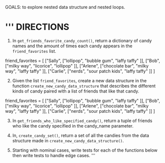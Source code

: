 GOALS:  to explore nested data structure and nested loops.  

'''
DIRECTIONS
==========

1. In `get_friends_favorite_candy_count()`, return a dictionary of candy names and the
amount of times each candy appears in the `friend_favorites` list.

friend_favorites = [
    ["Sally", ["lollipop", "bubble gum", "laffy taffy" ]],
    ["Bob", ["milky way", "licorice", "lollipop" ]],
    ["Arlene", ["chocolate bar", "milky way", "laffy taffy" ]],
    ["Carlie", ["nerds", "sour patch kids", "laffy taffy" ]]
]

2. Given the list `friend_favorites`, create 
a new data structure in the function `create_new_candy_data_structure` 
that describes the different kinds of candy paired with a list of friends that 
like that candy. 

friend_favorites = [
    ["Sally", ["lollipop", "bubble gum", "laffy taffy" ]],
    ["Bob", ["milky way", "licorice", "lollipop" ]],
    ["Arlene", ["chocolate bar", "milky way", "laffy taffy" ]],
    ["Carlie", ["nerds", "sour patch kids", "laffy taffy" ]]
]

3. In `get_friends_who_like_specified_candy()`, return 
a tuple of friends who like the candy specified in the candy_name parameter.

4. In, `create_candy_set()`, return a set of all the candies from
the data structure made in `create_new_candy_data_structure()`.

5. Starting with nominal cases, write tests for each of the functions below then 
write tests to handle edge cases.
'''